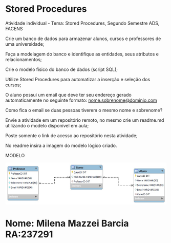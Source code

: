 # Stored Procedures
Atividade individual - Tema: Stored Procedures, Segundo Semestre ADS, FACENS

Crie um banco de dados para armazenar alunos, cursos e professores de uma
universidade;

Faça a modelagem do banco e identifique as entidades, seus atributos e relacionamentos;

Crie o modelo físico do banco de dados (script SQL);

Utilize Stored Procedures para automatizar a inserção e seleção dos cursos;

O aluno possui um email que deve ter seu endereço gerado automaticamente no seguinte formato:
nome.sobrenome@dominio.com

Como fica o email se duas pessoas tiverem o mesmo nome e sobrenome?

Envie a atividade em um repositório remoto, no mesmo crie um readme.md utilizando o modelo disponível em aula;

Poste somente o link de acesso ao repositório nesta atividade;

No readme insira a imagem do modelo lógico criado.


MODELO

![Screenshot of a comment on a GitHub issue showing an image, added in the Markdown, of an Octocat smiling and raising a tentacle.](https://github.com/milenabarcia/Stored_Procedures/blob/main/Stored_Procedures1.jpg?raw=true)


# Nome: Milena Mazzei Barcia RA:237291
